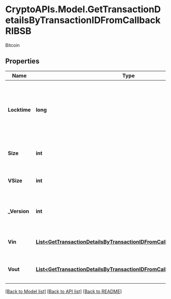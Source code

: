 # CryptoAPIs.Model.GetTransactionDetailsByTransactionIDFromCallbackRIBSB
Bitcoin

## Properties

Name | Type | Description | Notes
------------ | ------------- | ------------- | -------------
**Locktime** | **long** | Represents the time at which a particular transaction can be added to the blockchain. | 
**Size** | **int** | Represents the total size of this transaction. | 
**VSize** | **int** | Represents the virtual size of this transaction. | 
**_Version** | **int** | Represents the transaction version number. | 
**Vin** | [**List&lt;GetTransactionDetailsByTransactionIDFromCallbackRIBSBVinInner&gt;**](GetTransactionDetailsByTransactionIDFromCallbackRIBSBVinInner.md) | Represents the transaction inputs. | 
**Vout** | [**List&lt;GetTransactionDetailsByTransactionIDFromCallbackRIBSBVoutInner&gt;**](GetTransactionDetailsByTransactionIDFromCallbackRIBSBVoutInner.md) | Represents the transaction outputs. | 

[[Back to Model list]](../README.md#documentation-for-models) [[Back to API list]](../README.md#documentation-for-api-endpoints) [[Back to README]](../README.md)

